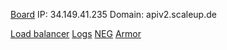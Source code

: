 [Board](https://miro.com/app/board/uXjVMfuZOms=/)
IP: 34.149.41.235
Domain: apiv2.scaleup.de

[Load balancer](https://console.cloud.google.com/net-services/loadbalancing/details/http/proxy?project=scale-up-proxy&orgonly=true&supportedpurview=project)
[Logs]()
[NEG](https://console.cloud.google.com/compute/networkendpointgroups/global/api-scaleup-de/details?project=scale-up-proxy&orgonly=true&supportedpurview=project)
[Armor](https://console.cloud.google.com/net-security/securitypolicies/details/xano?project=scale-up-proxy&orgonly=true&supportedpurview=project)
